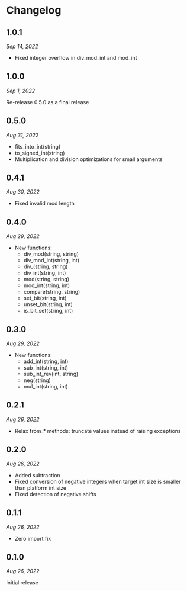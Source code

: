 # Changelog

## 1.0.1

*Sep 14, 2022*

* Fixed integer overflow in div_mod_int and mod_int

## 1.0.0

*Sep 1, 2022*

Re-release 0.5.0 as a final release

## 0.5.0

*Aug 31, 2022*

* fits_into_int(string)
* to_signed_int(string)
* Multiplication and division optimizations for small arguments

## 0.4.1

*Aug 30, 2022*

* Fixed invalid mod length

## 0.4.0

*Aug 29, 2022*

* New functions:
  * div_mod(string, string)
  * div_mod_int(string, int)
  * div_(string, string)
  * div_int(string, int)
  * mod(string, string)
  * mod_int(string, int)
  * compare(string, string)
  * set_bit(string, int)
  * unset_bit(string, int)
  * is_bit_set(string, int)

## 0.3.0

*Aug 29, 2022*

* New functions:
  * add_int(string, int)
  * sub_int(string, int)
  * sub_int_rev(int, string)
  * neg(string)
  * mul_int(string, int)

## 0.2.1

*Aug 26, 2022*

* Relax from_* methods: truncate values instead of raising exceptions

## 0.2.0

*Aug 26, 2022*

* Added subtraction
* Fixed conversion of negative integers when target int size is smaller than platform int size
* Fixed detection of negative shifts

## 0.1.1

*Aug 26, 2022*

* Zero import fix

## 0.1.0

*Aug 26, 2022*

Initial release
